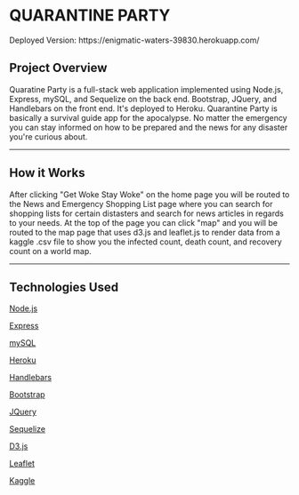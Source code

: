 <h1>QUARANTINE PARTY</h1>
Deployed Version: https://enigmatic-waters-39830.herokuapp.com/
<h2>Project Overview</h2>
Quaratine Party is a full-stack web application implemented using Node.js, Express, mySQL, and Sequelize on the back end. Bootstrap, JQuery, and Handlebars on the front end. It's deployed to Heroku. Quarantine Party is basically a survival guide app for the apocalypse. No matter the emergency you can stay informed on how to be prepared and the news for any disaster you're curious about.
<hr></hr>

<h2>How it Works</h2>
After clicking "Get Woke Stay Woke" on the home page you will be routed to the News and Emergency Shopping List page where you can search for shopping lists for certain distasters and search for news articles in regards to your needs. At the top of the page you can click "map" and you will be routed to the map page that uses d3.js and leaflet.js to render data from a kaggle .csv file to show you the infected count, death count, and recovery count on a world map. 
<hr></hr>

<h2>Technologies Used</h2>

[Node.js](https://nodejs.org/en/)

[Express](https://expressjs.com/)

[mySQL](https://www.mysql.com/)

[Heroku](https://heroku.com/)

[Handlebars](https://handlebarsjs.com/)

[Bootstrap](https://getbootstrap.com/)

[JQuery](https://jquery.com/)

[Sequelize](https://sequelize.org/)

[D3.js](https://d3js.org/)

[Leaflet](https://leafletjs.com/)

[Kaggle](https://www.kaggle.com/)

